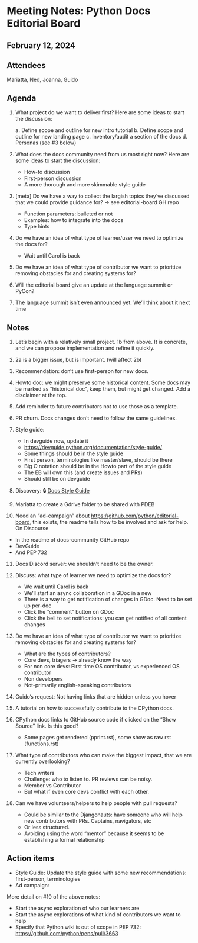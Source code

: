 # Meeting Notes: Python Docs Editorial Board

## February 12, 2024

## Attendees

Mariatta, Ned, Joanna, Guido


## Agenda

1. What project do we want to deliver first? Here are some ideas to start the discussion:

   a. Define scope and outline for new intro tutorial
   b. Define scope and outline for new landing page
   c. Inventory/audit a section of the docs
   d. Personas (see #3 below)


2. What does the docs community need from us most right now? Here are some ideas to start the discussion:

   - How-to discussion
   - First-person discussion 
   - A more thorough and more skimmable style guide

3. [meta] Do we have a way to collect the largish topics they’ve discussed that we could provide guidance for? -> see editorial-board GH repo

   - Function parameters: bulleted or not
   - Examples: how to integrate into the docs
   - Type hints 

4. Do we have an idea of what type of learner/user we need to optimize the docs for?

   - Wait until Carol is back 

5. Do we have an idea of what type of contributor we want to prioritize removing obstacles for and creating systems for?

6. Will the editorial board give an update at the language summit or PyCon?

7. The language summit isn’t even announced yet. We’ll think about it next time

## Notes

1. Let’s begin with a relatively small project. 1b from above. It is concrete, and we can propose implementation and refine it quickly.

2. 2a is a bigger issue, but is important. (will affect 2b)

3. Recommendation: don’t use first-person for new docs.

4. Howto doc: we might preserve some historical content. Some docs may be marked as “historical doc”, keep them, but might get changed. Add a disclaimer at the top.

5. Add reminder to future contributors not to use those as a template.

6. PR churn. Docs changes don’t need to follow the same guidelines.

7. Style guide:
   - In devguide now, update it
   - https://devguide.python.org/documentation/style-guide/
   - Some things should be in the style guide
   - First person, terminologies like master/slave, should be there
   - Big O notation should be in the Howto part of the style guide
   - The EB will own this (and create issues and PRs)
   - Should still be on devguide

8. Discovery: 🔒 [Docs Style Guide](https://docs.google.com/document/d/1rSkUIGFuI5zDMYturyJCo9agYPQ-d53Z3MntSV0rB3E/edit#heading=h.hflx14peuyef)

9. Mariatta to create a Gdrive folder to be shared with PDEB
   
10. Need an “ad-campaign” about https://github.com/python/editorial-board, this exists, the readme tells how to be involved and ask for help.
   On Discourse
   - In the readme of docs-community GitHub repo
   - DevGuide
   - And PEP 732 

11. Docs Discord server: we shouldn’t need to be the owner.
   
12. Discuss: what type of learner we need to optimize the docs for?
    - We wait until Carol is back
    - We’ll start an async collaboration in a GDoc in a new 
    - There is a way to get notification of changes in GDoc. Need to be set up per-doc
    - Click the “comment” button on GDoc
    - Click the bell to set notifications: you can get notified of all content changes

13. Do we have an idea of what type of contributor we want to prioritize removing obstacles for and creating systems for?
    - What are the types of contributors?
    - Core devs, triagers -> already know the way
    - For non core devs: First time OS contributor, vs experienced OS contributor
    - Non developers
    - Not-primarily english-speaking contributors

14. Guido’s request: Not having links that are hidden unless you hover

15. A tutorial on how to successfully contribute to the CPython docs.

16. CPython docs links to GitHub source code if clicked on the “Show Source” link. Is this good?
    - Some pages get rendered (pprint.rst), some show as raw rst (functions.rst)

17. What type of contributors who can make the biggest impact, that we are currently overlooking?
    - Tech writers
    - Challenge: who to listen to. PR reviews can be noisy. 
    - Member vs Contributor 
    - But what if even core devs conflict with each other. 

18. Can we have volunteers/helpers to help people with pull requests?
    - Could be similar to the Djangonauts: have someone who will help new contributors with PRs. Captains, navigators, etc
    - Or less structured.
    - Avoiding using the word “mentor” because it seems to be establishing a formal relationship


## Action items

* Style Guide:
  Update the style guide with some new recommendations: first-person, terminologies
* Ad campaign:

More detail on #10 of the above notes:
* Start the async exploration of who our learners are 
* Start the async explorations of what kind of contributors we want to help
* Specify that Python wiki is out of scope in PEP 732: https://github.com/python/peps/pull/3663	

